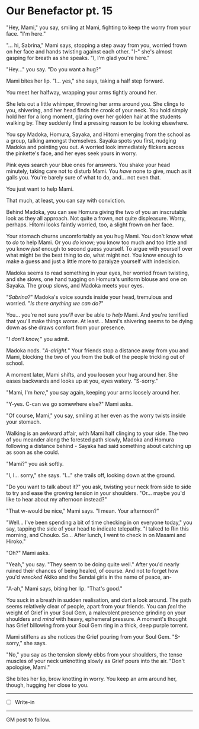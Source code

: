 # Our Benefactor pt. 15

"Hey, Mami," you say, smiling at Mami, fighting to keep the worry from your face. "I'm here."

"... hi, Sabrina," Mami says, stopping a step away from you, worried frown on her face and hands twisting against each other. "I-" she's almost gasping for breath as she speaks. "I, I'm glad you're here."

"Hey..." you say. "Do you want a hug?"

Mami bites her lip. "I... yes," she says, taking a half step forward.

You meet her halfway, wrapping your arms tightly around her.

She lets out a little whimper, throwing her arms around you. She clings to you, shivering, and her head finds the crook of your neck. You hold simply hold her for a long moment, glaring over her golden hair at the students walking by. They suddenly find a pressing reason to be looking elsewhere.

You spy Madoka, Homura, Sayaka, and Hitomi emerging from the school as a group, talking amongst themselves. Sayaka spots you first, nudging Madoka and pointing you out. A worried look immediately flickers across the pinkette's face, and her eyes seek yours in worry.

Pink eyes search your blue ones for answers. You shake your head minutely, taking care not to disturb Mami. You *have* none to give, much as it galls you. You're barely sure of what to do, and... not even that.

You just want to help Mami.

That much, at least, you can say with conviction.

Behind Madoka, you can see Homura giving the two of you an inscrutable look as they all approach. Not quite a frown, not quite displeasure. Worry, perhaps. Hitomi looks faintly worried, too, a slight frown on her face.

Your stomach churns uncomfortably as you hug Mami. You don't know what to *do* to help Mami. Or you *do* know; you know too much and too little and you know *just* enough to second guess yourself. To argue with yourself over what might be the best thing to do, what might not. You know enough to make a guess and just a little more to paralyze yourself with indecision.

Madoka seems to read something in your eyes, her worried frown twisting, and she slows, one hand tugging on Homura's uniform blouse and one on Sayaka. The group slows, and Madoka meets your eyes.

"*Sabrina?*" Madoka's voice sounds inside your head, tremulous and worried. "*Is there anything we can do?*"

You... you're not sure *you'll* ever be able to *help* Mami. And you're terrified that you'll make things *worse*. At least... Mami's shivering seems to be dying down as she draws comfort from your presence.

"*I don't know,*" you admit.

Madoka nods. "*A-alright.*" Your friends stop a distance away from you and Mami, blocking the two of you from the bulk of the people trickling out of school.

A moment later, Mami shifts, and you loosen your hug around her. She eases backwards and looks up at you, eyes watery. "S-sorry."

"Mami, I'm *here*," you say again, keeping your arms loosely around her.

"Y-yes. C-can we go somewhere else?" Mami asks.

"Of course, Mami," you say, smiling at her even as the worry twists inside your stomach.

Walking is an awkward affair, with Mami half clinging to your side. The two of you meander along the forested path slowly, Madoka and Homura following a distance behind - Sayaka had said something about catching up as soon as she could.

"Mami?" you ask softly.

"I, I... sorry," she says. "I..." she trails off, looking down at the ground.

"Do you want to talk about it?" you ask, twisting your neck from side to side to try and ease the growing tension in your shoulders. "Or... maybe you'd like to hear about my afternoon instead?"

"That w-would be nice," Mami says. "I mean. Your afternoon?"

"Well... I've been spending a bit of time checking in on everyone today," you say, tapping the side of your head to indicate telepathy. "I talked to Rin this morning, and Chouko. So... After lunch, I went to check in on Masami and Hiroko."

"Oh?" Mami asks.

"Yeah," you say. "They seem to be doing quite well." After you'd nearly ruined their chances of being healed, of course. And not to forget how you'd *wrecked* Akiko and the Sendai girls in the name of peace, an-

"A-ah," Mami says, biting her lip. "That's good."

You suck in a breath in sudden realisation, and dart a look around. The path seems relatively clear of people, apart from your friends. You can *feel* the weight of Grief in your Soul Gem, a malevolent presence grinding on your shoulders and *mind* with heavy, ephemeral pressure. A moment's thought has Grief billowing from your Soul Gem ring in a thick, deep purple torrent.

Mami stiffens as she notices the Grief pouring from your Soul Gem. "S-sorry," she says.

"No," you say as the tension slowly ebbs from your shoulders, the tense muscles of your neck unknotting slowly as Grief pours into the air. "Don't apologise, Mami."

She bites her lip, brow knotting in worry. You keep an arm around her, though, hugging her close to you.

---

- [ ] Write-in

---

GM post to follow.
